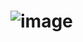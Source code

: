 # ![image](https://user-images.githubusercontent.com/96647171/180235095-a727e0af-6e8c-44c5-9e6d-1ecddd24fd9d.png)
